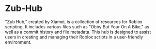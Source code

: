 # Zub-Hub
"Zub Hub," created by Xiamoi, is a collection of resources for Roblox scripting. It includes various files such as  "Obby But Your On A Bike," as well as a commit history and file metadata. This hub is designed to assist users in creating and managing their Roblox scripts in a user-friendly environment.
